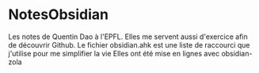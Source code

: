 # NotesObsidian
Les notes de Quentin Dao à l'EPFL.
Elles me servent aussi d'exercice afin de découvrir Github.
Le fichier obsidian.ahk est une liste de raccourci que j'utilise pour me simplifier la vie
Elles ont été mise en lignes avec obsidian-zola